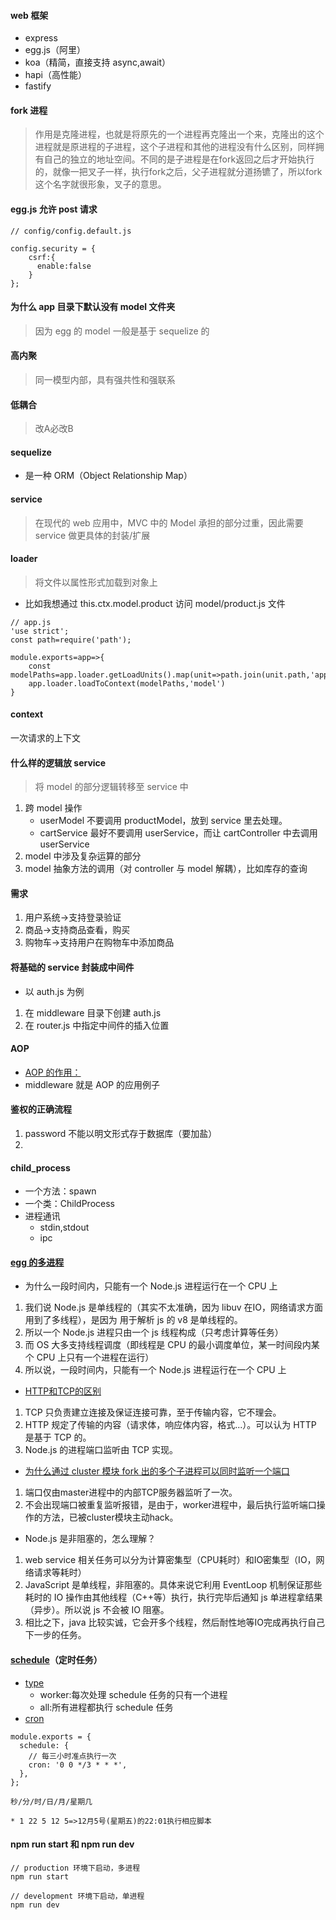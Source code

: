 #### web 框架
* express
* egg.js（阿里）
* koa（精简，直接支持 async,await）
* hapi（高性能）
* fastify

#### fork 进程
> 作用是克隆进程，也就是将原先的一个进程再克隆出一个来，克隆出的这个进程就是原进程的子进程，这个子进程和其他的进程没有什么区别，同样拥有自己的独立的地址空间。不同的是子进程是在fork返回之后才开始执行的，就像一把叉子一样，执行fork之后，父子进程就分道扬镳了，所以fork这个名字就很形象，叉子的意思。


#### egg.js 允许 post 请求
```
// config/config.default.js

config.security = {
    csrf:{
      enable:false
    }
};
```

#### 为什么 app 目录下默认没有 model 文件夹
> 因为 egg 的 model 一般是基于 sequelize 的

#### 高内聚
> 同一模型内部，具有强共性和强联系

#### 低耦合
> 改A必改B

#### sequelize
* 是一种 ORM（Object Relationship Map）

#### service 
> 在现代的 web 应用中，MVC 中的 Model 承担的部分过重，因此需要 service 做更具体的封装/扩展

#### loader
> 将文件以属性形式加载到对象上
* 比如我想通过 this.ctx.model.product 访问 model/product.js 文件
```
// app.js
'use strict';
const path=require('path');

module.exports=app=>{
    const modelPaths=app.loader.getLoadUnits().map(unit=>path.join(unit.path,'app/model'));
    app.loader.loadToContext(modelPaths,'model')
}
```

#### context
一次请求的上下文

#### 什么样的逻辑放 service
> 将 model 的部分逻辑转移至 service 中
1. 跨 model 操作
    * userModel 不要调用 productModel，放到 service 里去处理。
    * cartService 最好不要调用 userService，而让 cartController 中去调用 userService
2. model 中涉及复杂运算的部分
3. model 抽象方法的调用（对 controller 与 model 解耦），比如库存的查询

#### 需求
1. 用户系统->支持登录验证
2. 商品->支持商品查看，购买
3. 购物车->支持用户在购物车中添加商品

#### 将基础的 service 封装成中间件
* 以 auth.js 为例
1. 在 middleware 目录下创建 auth.js
2. 在 router.js 中指定中间件的插入位置

#### AOP
* [AOP 的作用：](https://www.zhihu.com/question/24863332/answer/29265319)
* middleware 就是 AOP 的应用例子

#### 鉴权的正确流程
1. password 不能以明文形式存于数据库（要加盐）
2. 



#### child_process
* 一个方法：spawn
* 一个类：ChildProcess
* 进程通讯
    * stdin,stdout  
    * ipc

#### [egg 的多进程](https://eggjs.org/zh-cn/core/cluster-and-ipc.html)
* 为什么一段时间内，只能有一个 Node.js 进程运行在一个 CPU 上
1. 我们说 Node.js 是单线程的（其实不太准确，因为 libuv 在IO，网络请求方面用到了多线程），是因为 用于解析 js 的 v8 是单线程的。
2. 所以一个 Node.js 进程只由一个 js 线程构成（只考虑计算等任务）
3. 而 OS 大多支持线程调度（即线程是 CPU 的最小调度单位，某一时间段内某个 CPU 上只有一个进程在运行） 
2. 所以说，一段时间内，只能有一个 Node.js 进程运行在一个 CPU 上
* [HTTP和TCP的区别](https://www.zhihu.com/question/38648948)
1. TCP 只负责建立连接及保证连接可靠，至于传输内容，它不理会。
2. HTTP 规定了传输的内容（请求体，响应体内容，格式...）。可以认为 HTTP 是基于 TCP 的。 
3. Node.js 的进程端口监听由 TCP 实现。
* [为什么通过 cluster 模块 fork 出的多个子进程可以同时监听一个端口](https://cnodejs.org/topic/56e84480833b7c8a0492e20c)
1. 端口仅由master进程中的内部TCP服务器监听了一次。
2. 不会出现端口被重复监听报错，是由于，worker进程中，最后执行监听端口操作的方法，已被cluster模块主动hack。
* Node.js 是非阻塞的，怎么理解？
1. web service 相关任务可以分为计算密集型（CPU耗时）和IO密集型（IO，网络请求等耗时）
2. JavaScript 是单线程，非阻塞的。具体来说它利用 EventLoop 机制保证那些耗时的 IO 操作由其他线程（C++等）执行，执行完毕后通知 js 单进程拿结果（异步）。所以说 js 不会被 IO 阻塞。
3. 相比之下，java 比较实诚，它会开多个线程，然后耐性地等IO完成再执行自己下一步的任务。

#### [schedule](https://eggjs.org/zh-cn/basics/schedule.html)（定时任务）
* [type](https://eggjs.org/zh-cn/basics/schedule.html#%E7%B1%BB%E5%9E%8B)
    * worker:每次处理 schedule 任务的只有一个进程
    * all:所有进程都执行 schedule 任务
* [cron](https://eggjs.org/zh-cn/basics/schedule.html#cron)
```
module.exports = {
  schedule: {
    // 每三小时准点执行一次
    cron: '0 0 */3 * * *',
  },
};
```
```
秒/分/时/日/月/星期几 

* 1 22 5 12 5=>12月5号(星期五)的22:01执行相应脚本
```


#### npm run start 和 npm run dev   
```
// production 环境下启动，多进程
npm run start

// development 环境下启动，单进程
npm run dev    
```
















